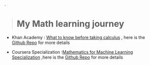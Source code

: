.


> # My Math learning journey 


- Khan Academy  : [What to know before taking calculus](https://www.khanacademy.org/math/ap-calculus-ab/ab-limits-new/ap-ab-about/a/ap-calc-prerequisites) , here is the [Github Repo]() for more details


- Coursera Specialization  :[Mathematics for Machine Learning Specialization](https://www.coursera.org/specializations/mathematics-machine-learning) ,here is the [Github Repo](https://github.com/nancyalaswad90/Mathematics-for-Machine-Learning-Specialization) for more details
